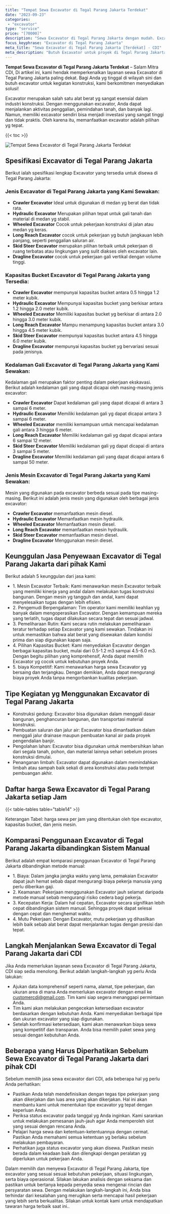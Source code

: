 ```yaml
---
title: "Tempat Sewa Excavator di Tegal Parang Jakarta Terdekat"
date: "2023-09-23"
categories:
 - "excavator"
type: "service"
price: "[70000]"
description: "Sewa Excavator di Tegal Parang Jakarta dengan mudah. Excavator menjadi pilihan utama kontraktor untuk menunjang kelancaran pekerjaan. Konsultasikan kebutuhan Anda."
focus_keyphrase: "Excavator di Tegal Parang Jakarta"
meta_title: "Sewa Excavator di Tegal Parang Jakarta [Terdekat] - CDI"
meta_description: "Butuh Excavator untuk proyek di Tegal Parang Jakarta?. Kami tawarkan Excavator berkualitas untuk menyelesaikan pekerjaan. Promo menarik tersedia."
---
```


**Tempat Sewa Excavator di Tegal Parang Jakarta Terdekat** – Salam Mitra CDI, Di artikel ini, kami hendak memperkenalkan layanan sewa Excavator di Tegal Parang Jakarta paling dekat. Bagi Anda yg tinggal di wilayah sini dan butuh excavator untuk kegiatan konstruksi, kami berkomitmen menyediakan solusi!

Excavator merupakan salah satu alat berat yg sangat esensial dalam industri konstruksi. Dengan menggunakan excavator, Anda dapat menjalankan aktivitas penggalian, pemindahan tanah, dan banyak lagi. Namun, memiliki excavator sendiri bisa menjadi investasi yang sangat tinggi dan tidak praktis. Oleh karena itu, memanfaatkan excavator adalah pilihan yg tepat.

{{< toc >}}

![Tempat Sewa Excavator di Tegal Parang Jakarta Terdekat](/images/excavator/excavator-17.jpg)

## Spesifikasi Excavator di Tegal Parang Jakarta

Berikut ialah spesifikasi lengkap Excavator yang tersedia untuk disewa di Tegal Parang Jakarta:

### Jenis Excavator di Tegal Parang Jakarta yang Kami Sewakan:

*   **Crawler Excavator** Ideal untuk digunakan di medan yg berat dan tidak rata.
*   **Hydraulic Excavator** Merupakan pilihan tepat untuk gali tanah dan material di medan yg stabil.
*   **Wheeled Excavator** Cocok untuk pekerjaan konstruksi di jalan atau medan yg keras.
*   **Long Reach Excavator** cocok untuk pekerjaan yg butuh jangkauan lebih panjang, seperti penggalian saluran air.
*   **Skid Steer Excavator** merupakan pilihan terbaik untuk pekerjaan di ruang terbatas atau lingkungan yang sulit diakses oleh excavator lain.
*   **Dragline Excavator** cocok untuk pekerjaan gali vertikal dengan volume tinggi.

### Kapasitas Bucket Excavator di Tegal Parang Jakarta yang Tersedia:

*   **Crawler Excavator** mempunyai kapasitas bucket antara 0.5 hingga 1.2 meter kubik.
*   **Hydraulic Excavator** Mempunyai kapasitas bucket yang berkisar antara 1.2 hingga 2.0 meter kubik.
*   **Wheeled Excavator** Memiliki kapasitas bucket yg berkisar di antara 2.0 hingga 3.0 meter kubik.
*   **Long Reach Excavator** Mampu menampung kapasitas bucket antara 3.0 hingga 4.5 meter kubik.
*   **Skid Steer Excavator** mempunyai kapasitas bucket antara 4.5 hingga 6.0 meter kubik.
*   **Dragline Excavator** mempunyai kapasitas bucket yg bervariasi sesuai pada jenisnya.

### Kedalaman Gali Excavator di Tegal Parang Jakarta yang Kami Sewakan:

Kedalaman gali merupakan faktor penting dalam pekerjaan ekskavasi. Berikut adalah kedalaman gali yang dapat dicapai oleh masing-masing jenis excavator:

*   **Crawler Excavator** Dapat kedalaman gali yang dapat dicapai di antara 3 sampai 6 meter.
*   **Hydraulic Excavator** Memiliki kedalaman gali yg dapat dicapai antara 3 sampai 6 meter.
*   **Wheeled Excavator** memiliki kemampuan untuk mencapai kedalaman gali antara 3 hingga 6 meter.
*   **Long Reach Excavator** Memiliki kedalaman gali yg dapat dicapai antara 6 sampai 12 meter.
*   **Skid Steer Excavator** Memiliki kedalaman gali yg dapat dicapai di antara 3 sampai 5 meter.
*   **Dragline Excavator** Memiliki kedalaman gali yang dapat dicapai antara 6 sampai 50 meter.

### Jenis Mesin Excavator di Tegal Parang Jakarta yang Kami Sewakan:

Mesin yang digunakan pada excavator berbeda sesuai pada tipe masing-masing. Berikut ini adalah jenis mesin yang digunakan oleh berbagai jenis excavator:

*   **Crawler Excavator** memanfaatkan mesin diesel.
*   **Hydraulic Excavator** Memanfaatkan mesin hydraulik.
*   **Wheeled Excavator** Memanfaatkan mesin diesel.
*   **Long Reach Excavator** memanfaatkan mesin hydraulik.
*   **Skid Steer Excavator** memanfaatkan mesin diesel.
*   **Dragline Excavator** Menggunakan mesin diesel.

## Keunggulan Jasa Penyewaan Excavator di Tegal Parang Jakarta dari pihak Kami

Berikut adalah 5 keunggulan dari jasa kami:

*   1\. Mesin Excavator Terbaik: Kami menawarkan mesin Excavator terbaik yang memiliki kinerja yang andal dalam melakukan tugas konstruksi bangunan. Dengan mesin yg tangguh dan andal, kami dapat menyelesaikan tugas dengan lebih efisien.
*   2\. Pengemudi Berpengalaman: Tim operator kami memiliki keahlian yg banyak dalam mengoperasikan Excavator. Dengan kemampuan mereka yang terlatih, tugas dapat dilakukan secara tepat dan sesuai jadwal.
*   3\. Pemeliharaan Rutin: Kami secara rutin melakukan pemeliharaan teratur terhadap setiap Excavator yang kami sewakan. Tindakan ini untuk memastikan bahwa alat berat yang disewakan dalam kondisi prima dan siap digunakan kapan saja.
*   4\. Pilihan Kapasitas Bucket: Kami menyediakan Excavator dengan berbagai kapasitas bucket, mulai dari 0.5-1.2 m3 sampai 4.5-6.0 m3. Dengan begitu pilihan yang komprehensif, Anda dapat memilih Excavator yg cocok untuk kebutuhan proyek Anda.
*   5\. biaya Kompetitif: Kami menawarkan harga sewa Excavator yg bersaing dan terjangkau. Dengan demikian, Anda dapat mengurangi biaya proyek Anda tanpa mengorbankan kualitas pekerjaan.

## Tipe Kegiatan yg Menggunakan Excavator di Tegal Parang Jakarta

*   Konstruksi gedung: Excavator bisa digunakan dalam menggali dasar bangunan, penghancuran bangunan, dan transportasi material konstruksi.
*   Pembuatan saluran dan jalur air: Excavator bisa dimanfaatkan dalam menggali jalur drainase maupun pembuatan kanal air pada proyek pengendalian banjir.
*   Pengolahan lahan: Excavator bisa digunakan untuk membersihkan lahan dari segala tanah, pohon, dan material lainnya sehari sebelum proses konstruksi dimulai.
*   Penanganan limbah: Excavator dapat digunakan dalam memindahkan limbah atau sampah baik sekali di area konstruksi atau pada tempat pembuangan akhir.

## Daftar harga Sewa Excavator di Tegal Parang Jakarta setiap Jam

{{< table-tables table="table14" >}}

Keterangan Tabel: harga sewa per jam yang ditentukan oleh tipe excavator, kapasitas bucket, dan jenis mesin.

## Komparasi Penggunaan Excavator di Tegal Parang Jakarta dibandingkan Sistem Manual

Berikut adalah empat komparasi penggunaan Excavator di Tegal Parang Jakarta dibandingkan metode manual:

*   1\. Biaya: Dalam jangka jangka waktu yang lama, pemakaian Excavator dapat jauh hemat sebab dapat mengurangi biaya pekerja manusia yang perlu diberikan gaji.
*   2\. Keamanan: Pekerjaan menggunakan Excavator jauh selamat daripada metode manual sebab mengurangi risiko cedera bagi pekerja.
*   3\. Kecepatan Kerja: Dalam hal cepatan, Excavator secara signifikan lebih cepat dibandingkan sistem manual. Sehingga proyek dapat selesai dengan cepat dan menghemat waktu.
*   4\. Mutu Pekerjaan: Dengan Excavator, mutu pekerjaan yg dihasilkan lebih baik sebab alat berat dapat menjalankan tugas dengan presisi dan tepat.

## Langkah Menjalankan Sewa Excavator di Tegal Parang Jakarta dari CDI

Jika Anda memerlukan layanan sewa Excavator di Tegal Parang Jakarta, CDI siap sedia menolong. Berikut adalah langkah-langkah yg perlu Anda lakukan:

*   Ajukan data komprehensif seperti nama, alamat, tipe pekerjaan, dan ukuran area di mana Anda memerlukan excavator dengan email ke customercdi@gmail.com. Tim kami siap segera menanggapi permintaan Anda.
*   Tim kami akan melakukan pengecekan ketersediaan excavator berdasarkan dengan kebutuhan Anda. Kami menyediakan berbagai tipe dan ukuran excavator yang siap digunakan.
*   Setelah konfirmasi ketersediaan, kami akan menawarkan biaya sewa yang kompetitif dan transparan. Anda bisa memilih paket sewa yang sesuai dengan kebutuhan Anda.

## Beberapa yang Harus Diperhatikan Sebelum Sewa Excavator di Tegal Parang Jakarta dari pihak CDI

Sebelum memilih jasa sewa excavator dari CDI, ada beberapa hal yg perlu Anda perhatikan:

*   Pastikan Anda telah mendefinisikan dengan tegas tipe pekerjaan yang akan dikerjakan dan luas area yang akan dikerjakan. Hal ini akan membantu kami untuk menentukan tipe excavator yg tepat dengan keperluan Anda.
*   Periksa status excavator pada tanggal yg Anda inginkan. Kami sarankan untuk melakukan pemesanan jauh-jauh agar Anda memperoleh slot yang sesuai dengan rencana Anda.
*   Pelajari harga sewa dan ketentuan-ketentuannya dengan cermat. Pastikan Anda memahami semua ketentuan yg berlaku sebelum melakukan pembayaran.
*   Perhatikan juga status excavator yang akan disewa. Pastikan mesin berada dalam keadaan baik dan dilengkapi dengan peralatan yg diperlukan untuk pekerjaan Anda.

Dalam memilih dan menyewa Excavator di Tegal Parang Jakarta, tipe excavator yang sesuai sesuai kebutuhan pekerjaan, situasi lingkungan, serta biaya operasional. Silakan lakukan analisis dengan seksama dan pastikan untuk bertanya kepada penyedia sewa mengenai rincian dan persyaratan sewa. Dengan melakukan langkah-langkah ini, Anda bisa terhindar dari kesalahan yang merugikan serta mencapai hasil pekerjaan yang lebih serta berkualitas. Silakan untuk kontak kami untuk mendapatkan tawaran harga terbaik saat ini..